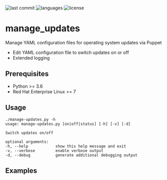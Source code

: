 ![last commit](https://img.shields.io/github/last-commit/groland11/manage_updates.svg)
![languages](https://img.shields.io/github/languages/top/groland11/manage_updates.svg)
![license](https://img.shields.io/github/license/groland11/manage_updates.svg)

# manage_updates
Manage YAML configuration files for operating system updates via Puppet
- Edit YAML configuration file to switch updates on or off
- Extended logging

## Prerequisites
- Python >= 3.6
- Red Hat Enterprise Linux >= 7

## Usage
```
./manage-updates.py -h
usage: manage-updates.py [on|off|status] [-h] [-v] [-d]

Switch updates on/off

optional arguments:
-h, --help            show this help message and exit
-v, --verbose         enable verbose output
-d, --debug           generate additional debugging output
```
## Examples
